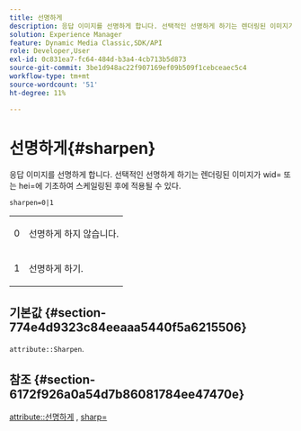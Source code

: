 ```yaml
---
title: 선명하게
description: 응답 이미지를 선명하게 합니다. 선택적인 선명하게 하기는 렌더링된 이미지가 wid= 또는 hei=에 기초하여 스케일링된 후에 적용될 수 있다.
solution: Experience Manager
feature: Dynamic Media Classic,SDK/API
role: Developer,User
exl-id: 0c831ea7-fc64-484d-b3a4-4cb713b5d873
source-git-commit: 3be1d948ac22f907169ef09b509f1cebceaec5c4
workflow-type: tm+mt
source-wordcount: '51'
ht-degree: 11%

---
```


# 선명하게{#sharpen}

응답 이미지를 선명하게 합니다. 선택적인 선명하게 하기는 렌더링된 이미지가 wid= 또는 hei=에 기초하여 스케일링된 후에 적용될 수 있다.

`sharpen=0|1`

<table id="simpletable_E14B914834A241BA8B5FC42F07D34EEB"> 
 <tr class="strow"> 
  <td class="stentry"> <p>0 </p></td> 
  <td class="stentry"> <p>선명하게 하지 않습니다. </p></td> 
 </tr> 
 <tr class="strow"> 
  <td class="stentry"> <p>1 </p></td> 
  <td class="stentry"> <p>선명하게 하기. </p></td> 
 </tr> 
</table>

## 기본값 {#section-774e4d9323c84eeaaa5440f5a6215506}

`attribute::Sharpen`.

## 참조 {#section-6172f926a0a54d7b86081784ee47470e}

[attribute::선명하게](../../../../../ir-api/material-cat/image-rendering-api-ref/c-ir-material-catalog/c-ir-attributes-reference/r-ir-cat-sharpen.md#reference-18df922f3a3f403a97ccaaa15042e30a) , [sharp=](../../../../../ir-api/http-protocol/image-rendering-api-ref/c-ir-http-protocol-ref/c-ir-http-protocol-command-reference/r-ir-http-sharp.md#reference-acdd87f6b5de4e3a85e5d3c03022a35a)
